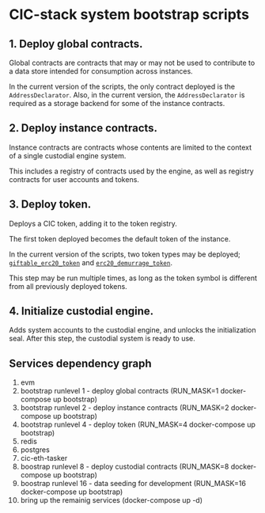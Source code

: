 # CIC-stack system bootstrap scripts



## 1. Deploy global contracts.

Global contracts are contracts that may or may not be used to contribute to a data store intended for consumption across instances.

In the current version of the scripts, the only contract deployed is the `AddressDeclarator`. Also, in the current version, the `AddressDeclarator` is required as a storage backend for some of the instance contracts.


## 2. Deploy instance contracts.

Instance contracts are contracts whose contents are limited to the context of a single custodial engine system.

This includes a registry of contracts used by the engine, as well as registry contracts for user accounts and tokens.


## 3. Deploy token.

Deploys a CIC token, adding it to the token registry.

The first token deployed becomes the default token of the instance.

In the current version of the scripts, two token types may be deployed; [`giftable_erc20_token`](https://gitlab.com/cicnet/eth-erc20) and [`erc20_demurrage_token`](https://gitlab.com/cicnet/erc20-demurrage-token).

This step may be run multiple times, as long as the token symbol is different from all previously deployed tokens.



## 4. Initialize custodial engine.

Adds system accounts to the custodial engine, and unlocks the initialization seal. After this step, the custodial system is ready to use.


## Services dependency graph

1. evm
2. bootstrap runlevel 1 - deploy global contracts (RUN_MASK=1 docker-compose up bootstrap)
3. bootstrap runlevel 2 - deploy instance contracts (RUN_MASK=2 docker-compose up bootstrap)
4. bootstrap runlevel 4 - deploy token (RUN_MASK=4 docker-compose up bootstrap)
5. redis
6. postgres
7. cic-eth-tasker 
8. boostrap runlevel 8 - deploy custodial contracts (RUN_MASK=8 docker-compose up bootstrap)
9. boostrap runlevel 16 - data seeding for development (RUN_MASK=16 docker-compose up bootstrap)
10. bring up the remainig services (docker-compose up -d)
